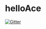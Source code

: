 # helloAce

[![Gitter](https://badges.gitter.im/tfg-2016-jjmr/helloAce.svg)](https://gitter.im/tfg-2016-jjmr/helloAce?utm_source=badge&utm_medium=badge&utm_campaign=pr-badge&utm_content=badge)